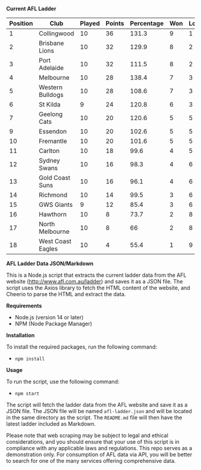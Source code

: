 **Current AFL Ladder**

| Position | Club | Played | Points | Percentage | Won | Lost | Drawn | PF | PA |
| -------- | ---- | ------ | ------ | ---------- | --- | ---- | ----- | -- | -- |
| 1 | Collingwood | 10 | 36 | 131.3 | 9 | 1 | 0 | 907 | 691 |
| 2 | Brisbane Lions | 10 | 32 | 129.9 | 8 | 2 | 0 | 1003 | 772 |
| 3 | Port Adelaide | 10 | 32 | 111.5 | 8 | 2 | 0 | 911 | 817 |
| 4 | Melbourne | 10 | 28 | 138.4 | 7 | 3 | 0 | 1038 | 750 |
| 5 | Western Bulldogs | 10 | 28 | 108.6 | 7 | 3 | 0 | 780 | 718 |
| 6 | St Kilda | 9 | 24 | 120.8 | 6 | 3 | 0 | 719 | 595 |
| 7 | Geelong Cats | 10 | 20 | 120.6 | 5 | 5 | 0 | 1017 | 843 |
| 9 | Essendon | 10 | 20 | 102.6 | 5 | 5 | 0 | 882 | 860 |
| 10 | Fremantle | 10 | 20 | 101.6 | 5 | 5 | 0 | 866 | 852 |
| 11 | Carlton | 10 | 18 | 99.6 | 4 | 5 | 1 | 793 | 796 |
| 12 | Sydney Swans | 10 | 16 | 98.3 | 4 | 6 | 0 | 868 | 883 |
| 13 | Gold Coast Suns | 10 | 16 | 96.1 | 4 | 6 | 0 | 795 | 827 |
| 14 | Richmond | 10 | 14 | 99.5 | 3 | 6 | 1 | 779 | 783 |
| 15 | GWS Giants | 9 | 12 | 85.4 | 3 | 6 | 0 | 723 | 847 |
| 16 | Hawthorn | 10 | 8 | 73.7 | 2 | 8 | 0 | 682 | 926 |
| 17 | North Melbourne | 10 | 8 | 66 | 2 | 8 | 0 | 674 | 1021 |
| 18 | West Coast Eagles | 10 | 4 | 55.4 | 1 | 9 | 0 | 641 | 1158 |

**AFL Ladder Data JSON/Markdown**

This is a Node.js script that extracts the current ladder data from the AFL website (http://www.afl.com.au/ladder) and saves it as a JSON file. The script uses the Axios library to fetch the HTML content of the website, and Cheerio to parse the HTML and extract the data.

**Requirements**

- Node.js (version 14 or later)
- NPM (Node Package Manager)

**Installation**

To install the required packages, run the following command:

 - `npm install`

**Usage**

To run the script, use the following command:

 - `npm start`

The script will fetch the ladder data from the AFL website and save it as a JSON file. The JSON file will be named `afl-ladder.json` and will be located in the same directory as the script. The `README.md` file will then have the latest ladder included as Markdown.

Please note that web scraping may be subject to legal and ethical considerations, and you should ensure that your use of this script is in compliance with any applicable laws and regulations. This repo serves as a demonstration only. For consumption of AFL data via API, you will be better to search for one of the many services offering comprehensive data.
